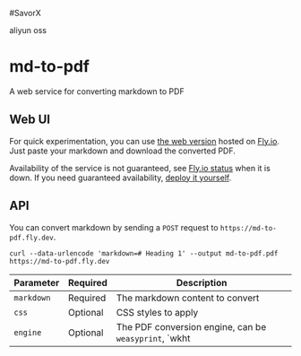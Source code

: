 


#SavorX

aliyun oss


# md-to-pdf

A web service for converting markdown to PDF

## Web UI

For quick experimentation, you can use [the web version](https://md-to-pdf.fly.dev) hosted on [Fly.io](https://fly.io).
Just paste your markdown and download the converted PDF.

Availability of the service is not guaranteed, see [Fly.io status](https://status.flyio.net) when it is down.
If you need guaranteed availability, [deploy it yourself](#deploy).

## API

You can convert markdown by sending a `POST` request to `https://md-to-pdf.fly.dev`.

```shell
curl --data-urlencode 'markdown=# Heading 1' --output md-to-pdf.pdf https://md-to-pdf.fly.dev
```

| Parameter  | Required | Description                                                                                           |
|------------|----------|-------------------------------------------------------------------------------------------------------|
| `markdown` | Required | The markdown content to convert                                                                       |
| `css`      | Optional | CSS styles to apply                                                                                   |
| `engine`   | Optional | The PDF conversion engine, can be `weasyprint`, `wkht